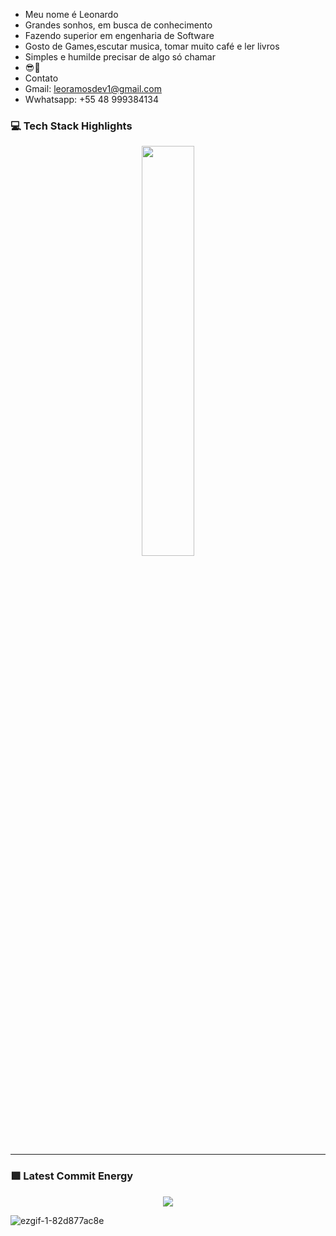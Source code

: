 - Meu nome é Leonardo
- Grandes sonhos, em busca de conhecimento
- Fazendo superior em engenharia de Software
- Gosto de Games,escutar musica, tomar muito café  e  ler livros
- Simples e humilde precisar de algo só chamar
- 😎🤝
- Contato
- Gmail: leoramosdev1@gmail.com
- Wwhatsapp: +55 48 999384134

### 💻 Tech Stack Highlights

<p align="center">
  <img width="41%" src="https://github-readme-stats.vercel.app/api/top-langs/?username=leoleojogos&layout=compact&hide_border=true&title_color=00ff99&text_color=ffffff&bg_color=0d1117" />
</p>

---

### 🟩 Latest Commit Energy

<p align="center">
<img src="https://github-readme-stats.vercel.app/api?username=leoleojogos&show_icons=true&theme=github_dark&hide_border=true&title_color=00ff99&icon_color=00ff99&text_color=ffffff" />
</p>

![ezgif-1-82d877ac8e](https://user-images.githubusercontent.com/110418480/182233109-8966dac5-6209-4440-8a91-336e8199f237.gif)


<!---
leoleojogos/leoleojogos is a ✨ special ✨ repository because its `README.md` (this file) appears on your GitHub profile.
You can click the Preview link to take a look at your changes.
--->

